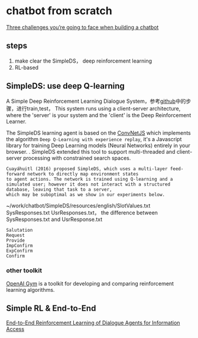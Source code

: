 # chatbot from scratch
[Three challenges you’re going to face when building a chatbot](https://blog.infermedica.com/three-challenges-youre-going-to-face-when-building-a-chatbot/)

## steps
 1. make clear the SimpleDS， deep reinforcement learning
 2. RL-based

## SimpleDS: use deep Q-learning
A Simple Deep Reinforcement Learning Dialogue System，参考[github](https://github.com/cuayahuitl/SimpleDS)中的步骤，进行train,test， This system 
runs using a client-server architecture, where the 'server' is your system and the 'client' is the Deep Reinforcement Learner.

The SimpleDS learning agent is based on the [ConvNetJS](http://cs.stanford.edu/people/karpathy/convnetjs/) which implements the algorithm `Deep Q-Learning with experience replay`, it's a Javascript library for training Deep Learning models (Neural Networks) entirely in your browser. 
. SimpleDS extended this tool to support multi-threaded and client-server processing with constrained search spaces.

```
Cuayáhuitl (2016) proposed SimpleDS, which uses a multi-layer feed-forward network to directly map environment states
to agent actions. The network is trained using Q-learning and a simulated user; however it does not interact with a structured database, leaving that task to a server,
which may be suboptimal as we show in our experiments below.
```
~/work/chatbot/SimpleDS/resources/english/SlotValues.txt  SysResponses.txt  UsrResponses.txt， the difference between SysResponses.txt
and UsrResponse.txt 
```
Salutation
Request
Provide
ImpConfirm
ExpConfirm
Confirm
```
### other toolkit
[OpenAI Gym](https://github.com/openai/gym) is a toolkit for developing and comparing reinforcement learning algorithms.
## Simple RL & End-to-End
[End-to-End Reinforcement Learning of Dialogue Agents for Information Access](https://arxiv.org/pdf/1609.00777v2.pdf)

